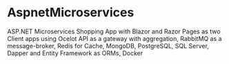 # AspnetMicroservices
ASP.NET Microservices Shopping App with Blazor and Razor Pages as two Client apps using Ocelot API as a gateway with aggregation, RabbitMQ as a message-broker, Redis for Cache, MongoDB, PostgreSQL, SQL Server, Dapper and Entity Framework as ORMs, Docker
